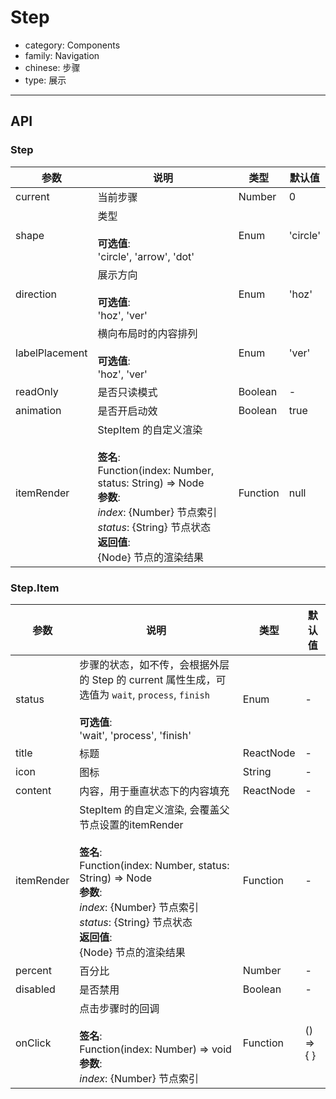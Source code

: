 # Step

-   category: Components
-   family: Navigation
-   chinese: 步骤
-   type: 展示

---

## API

### Step

| 参数             | 说明                                                                                                                                                                                  | 类型       | 默认值          |
| -------------- | ----------------------------------------------------------------------------------------------------------------------------------------------------------------------------------- | -------- | ------------ |
| current        | 当前步骤                                                                                                                                                                                | Number   | 0            |
| shape          | 类型<br><br>**可选值**:<br>'circle', 'arrow', 'dot'                                                                                                                                      | Enum     | 'circle'     |
| direction      | 展示方向<br><br>**可选值**:<br>'hoz', 'ver'                                                                                                                                    | Enum     | 'hoz' |
| labelPlacement | 横向布局时的内容排列<br><br>**可选值**:<br>'hoz', 'ver'                                                                                                                              | Enum     | 'ver'   |
| readOnly       | 是否只读模式                                                                                                                                                                              | Boolean  | -            |
| animation      | 是否开启动效                                                                                                                                                                              | Boolean  | true         |
| itemRender     | StepItem 的自定义渲染<br><br>**签名**:<br>Function(index: Number, status: String) => Node<br>**参数**:<br>_index_: {Number} 节点索引<br>_status_: {String} 节点状态<br>**返回值**:<br>{Node} 节点的渲染结果<br> | Function | null         |

### Step.Item

| 参数         | 说明                                                                                                                                                                                                       | 类型        | 默认值       |
| ---------- | -------------------------------------------------------------------------------------------------------------------------------------------------------------------------------------------------------- | --------- | --------- |
| status     | 步骤的状态，如不传，会根据外层的 Step 的 current 属性生成，可选值为 `wait`, `process`, `finish`<br><br>**可选值**:<br>'wait', 'process', 'finish'                                                                                     | Enum      | -         |
| title      | 标题                                                                                                                                                                                                       | ReactNode | -         |
| icon       | 图标                                                                                                                                                                                                       | String    | -         |
| content    | 内容，用于垂直状态下的内容填充                                                                                                                                                                                          | ReactNode | -         |
| itemRender | StepItem 的自定义渲染, 会覆盖父节点设置的itemRender<br><br>**签名**:<br>Function(index: Number, status: String) => Node<br>**参数**:<br>_index_: {Number} 节点索引<br>_status_: {String} 节点状态<br>**返回值**:<br>{Node} 节点的渲染结果<br> | Function  | -         |
| percent    | 百分比                                                                                                                                                                                                      | Number    | -         |
| disabled   | 是否禁用                                                                                                                                                                                                     | Boolean   | -         |
| onClick    | 点击步骤时的回调<br><br>**签名**:<br>Function(index: Number) => void<br>**参数**:<br>_index_: {Number} 节点索引                                                                                                          | Function  | () => { } |
